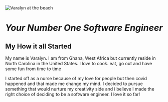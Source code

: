 <!DOCTYPE html>
<html>
<head>

<title>Who is Varalyn?</title>

<link rel="stylesheet" href="https://cdnjs.cloudflare.com/ajax/libs/normalize/5.0.0/normalize.min.css" />

<link href="style.css" rel="stylesheet" type="text/css" />

</head>

<body>

<!-- WEB PAGE CONTENT HERE -->

<div class="pageContainer">
  <div class="imageContainer"> 
    <img src="images/varalyn.jgp" alt="Varalyn at the beach" /> 
  </div>
  <div class="textContainer">
    <em><h1>Your Number One Software Engineer</h1></em>
    <h2>My How it all Started </h2>
      <p>My name is Varalyn. I am from Ghana, West Africa but currently reside in North Carolina in the United States. I love to cook. eat, go out and have some fun from time to time</p>
      <p> I started off as a nurse because of my love for people but then covid happened and that made me change my mind. I decided to pursue something that would nurture my creativity side and i believe I made the right choice of deciding to be a software engineer. I love it so far!</p>
      
  </div>
</div>

</body>
</html>


